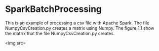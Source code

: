 # SparkBatchProcessing

This is an example of processing a csv file with Apache Spark. The file NumpyCsvCreation.py creates a matrix using Numpy. The figure 1.1 show the matrix that the file NumpyCsvCreation.py creates.

<img src=
